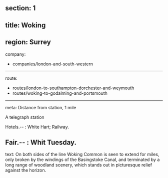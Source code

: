 section: 1
----
title: Woking
----
region: Surrey
----
company:
- companies/london-and-south-western
----
route:
- routes/london-to-southampton-dorchester-and-weymouth
- routes/woking-to-godalming-and-portsmouth
----
meta: Distance from station, 1 mile

A telegraph station

Hotels.--
: White Hart; Railway.

Fair.--
: Whit Tuesday.
----
text: On both sides of the line Woking Common is seen to extend for miles, only broken by the windings of the Basingstoke Canal, and terminated by a long range of woodland scenery, which stands out in picturesque relief against the horizon.
